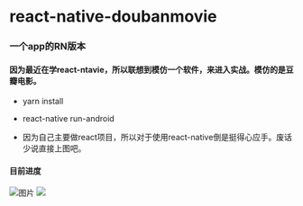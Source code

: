 # react-native-doubanmovie

### 一个app的RN版本

####  因为最近在学react-ntavie，所以联想到模仿一个软件，来进入实战。模仿的是豆瓣电影。

+ yarn install

+ react-native run-android


+ 因为自己主要做react项目，所以对于使用react-native倒是挺得心应手。废话少说直接上图吧。

#### 目前进度

![图片](https://sharkwarn.github.io/icon/react-natvie3.gif)
<img src="https://sharkwarn.github.io/icon/react-natvie3.gif" />
